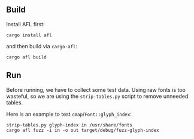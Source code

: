 ## Build

Install AFL first:

```
cargo install afl
```

and then build via `cargo-afl`:

```
cargo afl build
```

## Run

Before running, we have to collect some test data.
Using raw fonts is too wasteful, so we are using the `strip-tables.py` script
to remove unneeded tables.

Here is an example to test `cmap`/`Font::glyph_index`:

```
strip-tables.py glyph-index in /usr/share/fonts
cargo afl fuzz -i in -o out target/debug/fuzz-glyph-index
```
